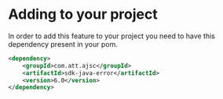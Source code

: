 
# Adding to your project
In order to add this feature to your project you need to have this dependency present in your pom.
```xml
<dependency>
	<groupId>com.att.ajsc</groupId>
	<artifactId>sdk-java-error</artifactId>
	<version>6.0</version>
</dependency>
```